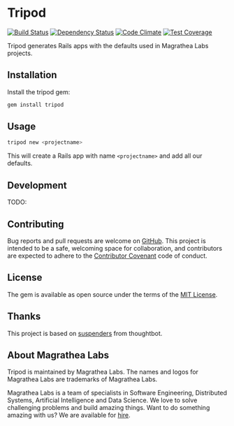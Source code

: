 # Tripod

[![Build Status](https://travis-ci.org/magrathealabs/tripod.svg?branch=master)](https://travis-ci.org/magrathealabs/tripod)
[![Dependency Status](https://gemnasium.com/badges/github.com/magrathealabs/tripod.svg)](https://gemnasium.com/github.com/magrathealabs/tripod)
[![Code Climate](https://codeclimate.com/github/magrathealabs/tripod/badges/gpa.svg)](https://codeclimate.com/github/magrathealabs/tripod)
[![Test Coverage](https://codeclimate.com/github/magrathealabs/tripod/badges/coverage.svg)](https://codeclimate.com/github/magrathealabs/tripod/coverage)

Tripod generates Rails apps with the defaults used in Magrathea Labs projects.

## Installation

Install the tripod gem:

```bash
gem install tripod
```

## Usage

```bash
tripod new <projectname>
```

This will create a Rails app with name `<projectname>` and add all our defaults.

## Development

TODO:

## Contributing

Bug reports and pull requests are welcome on [GitHub](https://github.com/magrathealabs/tripod/issues). This project is
intended to be a safe, welcoming space for collaboration, and contributors are expected to adhere to the
[Contributor Covenant](http://contributor-covenant.org) code of conduct.


## License

The gem is available as open source under the terms of the [MIT License](http://opensource.org/licenses/MIT).

## Thanks

This project is based on [suspenders](https://github.com/thoughtbot/suspenders) from thoughtbot.

## About Magrathea Labs

Tripod is maintained by Magrathea Labs. The names and logos for Magrathea Labs are trademarks of Magrathea Labs.

Magrathea Labs is a team of specialists in Software Engineering, Distributed Systems, Artificial Intelligence and
Data Science. We love to solve challenging problems and build amazing things. Want to do something amazing with us?
We are available for [hire](mailto:contact@magrathealabs.com).
